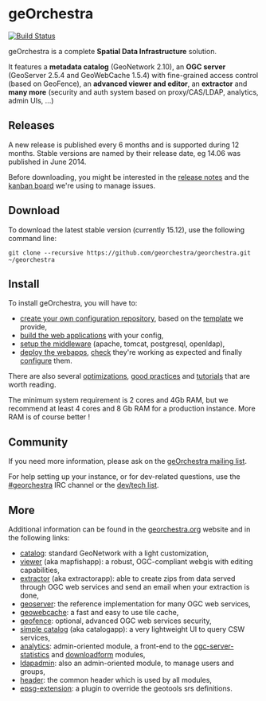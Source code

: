 # geOrchestra
[![Build Status](https://travis-ci.org/georchestra/georchestra.svg?branch=master)](https://travis-ci.org/georchestra/georchestra)

geOrchestra is a complete **Spatial Data Infrastructure** solution.

It features a **metadata catalog** (GeoNetwork 2.10), an **OGC server** (GeoServer 2.5.4 and GeoWebCache 1.5.4) with fine-grained access control (based on GeoFence), an **advanced viewer and editor**, an **extractor** and **many more** (security and auth system based on proxy/CAS/LDAP, analytics, admin UIs, ...)

## Releases

A new release is published every 6 months and is supported during 12 months. Stable versions are named by their release date, eg 14.06 was published in June 2014.  

Before downloading, you might be interested in the [release notes](RELEASE_NOTES.md) and the [kanban board](https://huboard.com/georchestra/georchestra) we're using to manage issues.

## Download

To download the latest stable version (currently 15.12), use the following command line:
```
git clone --recursive https://github.com/georchestra/georchestra.git ~/georchestra
```

## Install

To install geOrchestra, you will have to:
 * [create your own configuration repository](doc/config.md), based on the [template](https://github.com/georchestra/template) we provide,
 * [build the web applications](doc/build.md) with your config,
 * [setup the middleware](doc/setup.md) (apache, tomcat, postgresql, openldap),
 * [deploy the webapps](doc/deploy.md), [check](doc/check.md) they're working as expected and finally [configure](doc/post-deploy_config.md) them.

There are also several [optimizations](doc/optimizations.md), [good practices](doc/good_practices.md) and [tutorials](doc/tutorials.md) that are worth reading.

The minimum system requirement is 2 cores and 4Gb RAM, but we recommend at least 4 cores and 8 Gb RAM for a production instance.
More RAM is of course better !

## Community

If you need more information, please ask on the [geOrchestra mailing list](https://groups.google.com/forum/#!forum/georchestra). 

For help setting up your instance, or for dev-related questions, use the [#georchestra](https://kiwiirc.com/client/irc.freenode.net/georchestra) IRC channel or the [dev/tech list](https://groups.google.com/forum/#!forum/georchestra-dev).

## More

Additional information can be found in the [georchestra.org](http://www.georchestra.org/) website and in the following links:
 * [catalog](https://github.com/georchestra/geonetwork/blob/georchestra-gn3-3.0.x/README.md): standard GeoNetwork with a light customization, 
 * [viewer](mapfishapp/README.md) (aka mapfishapp): a robust, OGC-compliant webgis with editing capabilities,
 * [extractor](extractorapp/README.md) (aka extractorapp): able to create zips from data served through OGC web services and send an email when your extraction is done, 
 * [geoserver](http://geoserver.org/): the reference implementation for many OGC web services,
 * [geowebcache](http://geowebcache.org/): a fast and easy to use tile cache,
 * [geofence](https://github.com/georchestra/geofence/blob/georchestra/georchestra.md): optional, advanced OGC web services security,
 * [simple catalog](catalogapp/README.md) (aka catalogapp): a very lightweight UI to query CSW services,
 * [analytics](analytics/README.md): admin-oriented module, a front-end to the [ogc-server-statistics](ogc-server-statistics/README.md) and [downloadform](downloadform/README.md) modules,
 * [ldapadmin](ldapadmin/README.md): also an admin-oriented module, to manage users and groups,
 * [header](header/README.md): the common header which is used by all modules,
 * [epsg-extension](epsg-extension/README.md): a plugin to override the geotools srs definitions.
